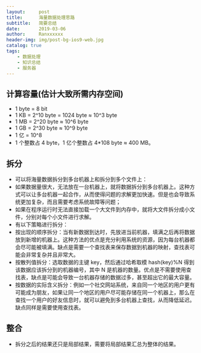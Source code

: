 ```yaml
---
layout:     post
title:      海量数据处理思路
subtitle:   简要总结
date:       2019-03-06
author:     Ranxxxxxx
header-img: img/post-bg-ios9-web.jpg
catalog: true
tags:
    - 数据处理
    - 知识总结
    - 服务器
---
```

## 计算容量(估计大致所需内存空间)
- 1 byte = 8 bit
- 1 KB = 2^10 byte = 1024 byte ≈ 10^3 byte
- 1 MB = 2^20 byte ≈ 10^6 byte
- 1 GB = 2^30 byte ≈ 10^9 byte
- 1 亿 = 10^8
- 1 个整数占 4 byte，1 亿个整数占 4*108 byte ≈ 400 MB。

## 拆分
- 可以将海量数据拆分到多台机器上和拆分到多个文件上：
- 如果数据量很大，无法放在一台机器上，就将数据拆分到多台机器上。这种方式可以让多台机器一起合作，从而使得问题的求解更加快速。但是也会导致系统更加复杂，而且需要考虑系统故障等问题；
- 如果在程序运行时无法直接加载一个大文件到内存中，就将大文件拆分成小文件，分别对每个小文件进行求解。
- 有以下策略进行拆分：
- 按出现的顺序拆分：当有新数据到达时，先放进当前机器，填满之后再将数据放到新增的机器上。这种方法的优点是充分利用系统的资源，因为每台机器都会尽可能被填满。缺点是需要一个查找表来保存数据到机器的映射，查找表可能会非常复杂并且非常大。
- 按散列值拆分：选取数据的主键 key，然后通过哈希取模 hash(key)%N 得到该数据应该拆分到的机器编号，其中 N 是机器的数量。优点是不需要使用查找表，缺点是可能会导致一台机器存储的数据过多，甚至超出它的最大容量。
- 按数据的实际含义拆分：例如一个社交网站系统，来自同一个地区的用户更有可能成为朋友，如果让同一个地区的用户尽可能存储在同一个机器上，那么在查找一个用户的好友信息时，就可以避免到多台机器上查找，从而降低延迟。缺点同样是需要使用查找表。

## 整合
- 拆分之后的结果还只是局部结果，需要将局部结果汇总为整体的结果。
